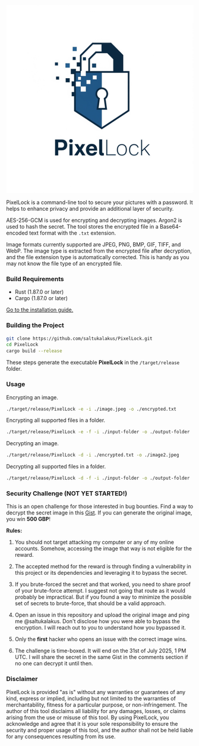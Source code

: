 ![PixelLock](https://github.com/saltukalakus/PixelLock/blob/main/PixelLock.jpeg)

PixelLock is a command-line tool to secure your pictures with a password. It helps to enhance privacy and provide an additional layer of security.

AES-256-GCM is used for encrypting and decrypting images. Argon2 is used to hash the secret. The tool stores the encrypted file in a Base64-encoded text format with the `.txt` extension.

Image formats currently supported are JPEG, PNG, BMP, GIF, TIFF, and WebP. The image type is extracted from the encrypted file after decryption, and the file extension type is automatically corrected. This is handy as you may not know the file type of an encrypted file.

### Build Requirements
- Rust (1.87.0 or later)
- Cargo (1.87.0 or later)

[Go to the installation guide.](https://www.rust-lang.org/learn/get-started)

### Building the Project

   ```bash
   git clone https://github.com/saltukalakus/PixelLock.git
   cd PixelLock
   cargo build --release
   ```

These steps generate the executable **PixelLock** in the `/target/release` folder.

### Usage

Encrypting an image.

```bash
./target/release/PixelLock -e -i ./image.jpeg -o ./encrypted.txt
```
Encrypting all supported files in a folder.

```bash
./target/release/PixelLock -e -f -i ./input-folder -o ./output-folder
```

Decrypting an image.

```bash
./target/release/PixelLock -d -i ./encrypted.txt -o ./image2.jpeg
```
Decrypting all supported files in a folder.

```bash
./target/release/PixelLock -d -f -i ./input-folder -o ./output-folder
```

### Security Challenge (NOT YET STARTED!)

This is an open challenge for those interested in bug bounties. Find a way to decrypt the secret image in this [Gist](). If you can generate the original image, you win **500 GBP**!

**Rules:**

1. You should not target attacking my computer or any of my online accounts. Somehow, accessing the image that way is not eligible for the reward.

2. The accepted method for the reward is through finding a vulnerability in this project or its dependencies and leveraging it to bypass the secret. 

3. If you brute-forced the secret and that worked, you need to share proof of your brute-force attempt. I suggest not going that route as it would probably be impractical. But if you found a way to minimize the possible set of secrets to brute-force, that should be a valid approach.

4. Open an issue in this repository and upload the original image and ping me @saltukalakus. Don't disclose how you were able to bypass the encryption. I will reach out to you to understand how you bypassed it.

5. Only the **first** hacker who opens an issue with the correct image wins.

6. The challenge is time-boxed. It will end on the 31st of July 2025, 1 PM UTC. I will share the secret in the same Gist in the comments section if no one can decrypt it until then.

### Disclaimer 

PixelLock is provided "as is" without any warranties or guarantees of any kind, express or implied, including but not limited to the warranties of merchantability, fitness for a particular purpose, or non-infringement. The author of this tool disclaims all liability for any damages, losses, or claims arising from the use or misuse of this tool. By using PixelLock, you acknowledge and agree that it is your sole responsibility to ensure the security and proper usage of this tool, and the author shall not be held liable for any consequences resulting from its use.
